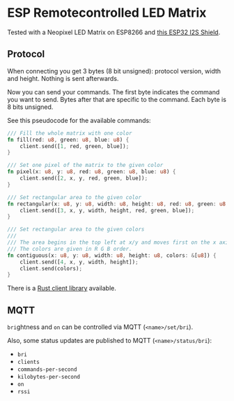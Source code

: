 # ESP Remotecontrolled LED Matrix

Tested with a Neopixel LED Matrix on ESP8266 and [this ESP32 I2S Shield](https://github.com/witnessmenow/ESP32-i2s-Matrix-Shield).

## Protocol

When connecting you get 3 bytes (8 bit unsigned): protocol version, width and height.
Nothing is sent afterwards.

Now you can send your commands.
The first byte indicates the command you want to send.
Bytes after that are specific to the command.
Each byte is 8 bits unsigned.

See this pseudocode for the available commands:

```rust
/// Fill the whole matrix with one color
fn fill(red: u8, green: u8, blue: u8) {
    client.send([1, red, green, blue]);
}

/// Set one pixel of the matrix to the given color
fn pixel(x: u8, y: u8, red: u8, green: u8, blue: u8) {
    client.send([2, x, y, red, green, blue]);
}

/// Set rectangular area to the given color
fn rectangular(x: u8, y: u8, width: u8, height: u8, red: u8, green: u8, blue: u8) {
    client.send([3, x, y, width, height, red, green, blue]);
}

/// Set rectangular area to the given colors
///
/// The area begins in the top left at x/y and moves first on the x axis, then on the y axis.
/// The colors are given in R G B order.
fn contiguous(x: u8, y: u8, width: u8, height: u8, colors: &[u8]) {
    client.send([4, x, y, width, height]);
    client.send(colors);
}
```

There is a [Rust client library](https://github.com/EdJoPaTo/esp-wlan-led-matrix-rust-client) available.

## MQTT

`bri`ghtness and `on` can be controlled via MQTT (`<name>/set/bri`).

Also, some status updates are published to MQTT (`<name>/status/bri`):
- `bri`
- `clients`
- `commands-per-second`
- `kilobytes-per-second`
- `on`
- `rssi`
